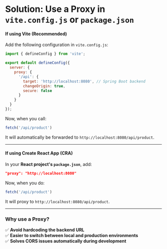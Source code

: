 # **Solution: Use a Proxy in `vite.config.js` or `package.json`**
#### **If using Vite (Recommended)**
Add the following configuration in `vite.config.js`:
```js
import { defineConfig } from 'vite';

export default defineConfig({
  server: {
    proxy: {
      '/api': {
        target: 'http://localhost:8080', // Spring Boot backend
        changeOrigin: true,
        secure: false
      }
    }
  }
});
```
Now, when you call:
```js
fetch('/api/product')
```
It will automatically be forwarded to `http://localhost:8080/api/product`.

---

#### **If using Create React App (CRA)**
In your **React project's `package.json`**, add:
```json
"proxy": "http://localhost:8080"
```
Now, when you do:
```js
fetch('/api/product')
```
It will proxy to `http://localhost:8080/api/product`.

---

### **Why use a Proxy?**
✅ **Avoid hardcoding the backend URL**  
✅ **Easier to switch between local and production environments**  
✅ **Solves CORS issues automatically during development**  
